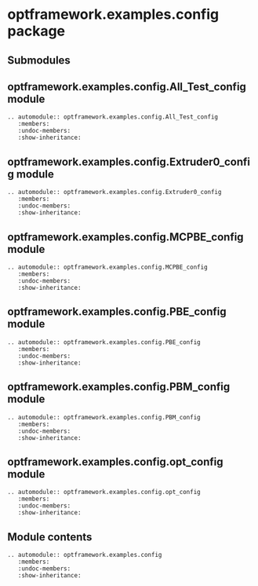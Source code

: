 # optframework.examples.config package

## Submodules

## optframework.examples.config.All_Test_config module

```{eval-rst}
.. automodule:: optframework.examples.config.All_Test_config
   :members:
   :undoc-members:
   :show-inheritance:
```

## optframework.examples.config.Extruder0_config module

```{eval-rst}
.. automodule:: optframework.examples.config.Extruder0_config
   :members:
   :undoc-members:
   :show-inheritance:
```

## optframework.examples.config.MCPBE_config module

```{eval-rst}
.. automodule:: optframework.examples.config.MCPBE_config
   :members:
   :undoc-members:
   :show-inheritance:
```

## optframework.examples.config.PBE_config module

```{eval-rst}
.. automodule:: optframework.examples.config.PBE_config
   :members:
   :undoc-members:
   :show-inheritance:
```

## optframework.examples.config.PBM_config module

```{eval-rst}
.. automodule:: optframework.examples.config.PBM_config
   :members:
   :undoc-members:
   :show-inheritance:
```

## optframework.examples.config.opt_config module

```{eval-rst}
.. automodule:: optframework.examples.config.opt_config
   :members:
   :undoc-members:
   :show-inheritance:
```

## Module contents

```{eval-rst}
.. automodule:: optframework.examples.config
   :members:
   :undoc-members:
   :show-inheritance:
```
